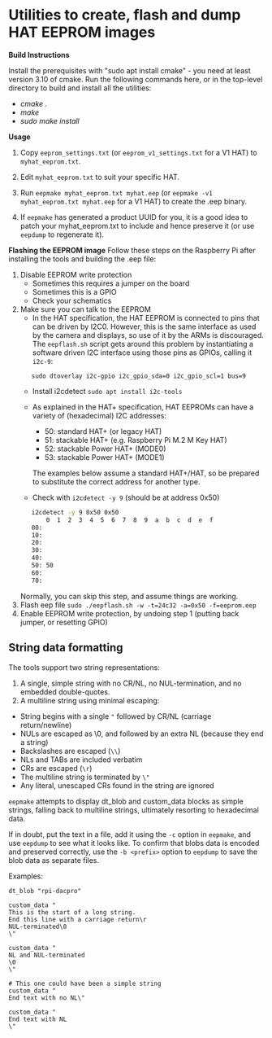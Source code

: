 # Utilities to create, flash and dump HAT EEPROM images

**Build Instructions**

Install the prerequisites with "sudo apt install cmake" - you need at least version 3.10 of cmake. Run the following commands here, or in the top-level directory to build and install all the utilities:

 - *cmake .*
 - *make*
 - *sudo make install*

**Usage**

1. Copy `eeprom_settings.txt` (or `eeprom_v1_settings.txt` for a V1 HAT) to `myhat_eeprom.txt`.

2. Edit `myhat_eeprom.txt` to suit your specific HAT. 

3. Run `eepmake myhat_eeprom.txt myhat.eep` (or `eepmake -v1 myhat_eeprom.txt myhat.eep` for a V1 HAT) to create the .eep binary.

4. If `eepmake` has generated a product UUID for you, it is a good idea to patch your myhat_eeprom.txt to include and hence preserve it (or use `eepdump` to regenerate it).

**Flashing the EEPROM image**
Follow these steps on the Raspberry Pi after installing the tools and building the .eep file:

1. Disable EEPROM write protection
	* Sometimes this requires a jumper on the board
	* Sometimes this is a GPIO
	* Check your schematics
2. Make sure you can talk to the EEPROM
	* In the HAT specification, the HAT EEPROM is connected to pins that can be driven by I2C0.
	  However, this is the same interface as used by the camera and displays, so use of it by the ARMs is discouraged.
	  The `eepflash.sh` script gets around this problem by instantiating a software driven I2C interface using those
	  pins as GPIOs, calling it `i2c-9`:
	```
	   sudo dtoverlay i2c-gpio i2c_gpio_sda=0 i2c_gpio_scl=1 bus=9
	```
	* Install i2cdetect `sudo apt install i2c-tools`
	* As explained in the HAT+ specification, HAT EEPROMs can have a variety of (hexadecimal) I2C addresses:
	  + 50: standard HAT+ (or legacy HAT)
      + 51: stackable HAT+ (e.g. Raspberry Pi M.2 M Key HAT)
      + 52: stackable Power HAT+ (MODE0)
      + 53: stackable Power HAT+ (MODE1)

      The examples below assume a standard HAT+/HAT, so be prepared to substitute the correct address for another type.

	* Check with `i2cdetect -y 9` (should be at address 0x50)
	```bash
	   i2cdetect -y 9 0x50 0x50
	       0  1  2  3  4  5  6  7  8  9  a  b  c  d  e  f
	   00: 
	   10:
	   20:
	   30:
	   40:
	   50: 50
	   60: 
	   70:
	```
	Normally, you can skip this step, and assume things are working.
3. Flash eep file `sudo ./eepflash.sh -w -t=24c32 -a=0x50 -f=eeprom.eep`
4. Enable EEPROM write protection, by undoing step 1 (putting back jumper, or resetting GPIO)

## String data formatting

The tools support two string representations:
1. A single, simple string with no CR/NL, no NUL-termination, and no embedded double-quotes.
2. A multiline string using minimal escaping:
  * String begins with a single `"` followed by CR/NL (carriage return/newline)
  * NULs are escaped as \0, and followed by an extra NL (because they end a string)
  * Backslashes are escaped (`\\`)
  * NLs and TABs are included verbatim
  * CRs are escaped (`\r`)
  * The multiline string is terminated by `\"`
  * Any literal, unescaped CRs found in the string are ignored

`eepmake` attempts to display dt_blob and custom_data blocks as simple strings, falling back to multiline strings, ultimately resorting to hexadecimal data.

If in doubt, put the text in a file, add it using the `-c` option in `eepmake`, and use `eepdump` to see what it looks like. To confirm that blobs data is encoded and preserved correctly, use the `-b <prefix>` option to `eepdump` to save the blob data as separate files.

Examples:
```
dt_blob "rpi-dacpro"

custom_data "
This is the start of a long string.
End this line with a carriage return\r
NUL-terminated\0
\"

custom_data "
NL and NUL-terminated
\0
\"

# This one could have been a simple string
custom_data "
End text with no NL\"

custom_data "
End text with NL
\"
```
